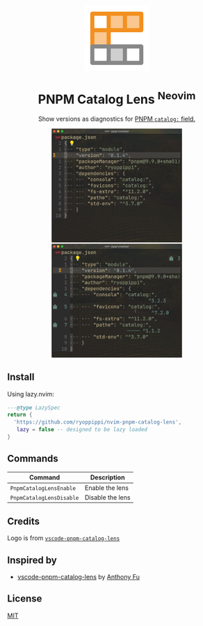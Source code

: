 <p align="center">
  <img src="./res/Catalog Lens Icon.png" height="150">
</p>

<h1 align="center">PNPM Catalog Lens <sup>Neovim</sup></h1>

<p align="center">
  Show versions as diagnostics for <a href="https://pnpm.io/catalogs" target="_blank">PNPM <code>catalog:</code> field.</a><br>
</p>

<p align="center" display="flex">
    <img width="300" alt="Screenshot before" src="./res/before.png">
    <img width="300" alt="Screenshot after" src="./res/after.png">
</p>

## Install

Using lazy.nvim:

```lua
---@type LazySpec
return {
  'https://github.com/ryoppippi/nvim-pnpm-catalog-lens',
   lazy = false -- designed to be lazy loaded
}
```

## Commands

| Command                  | Description      |
| ------------------------ | ---------------- |
| `PnpmCatalogLensEnable`  | Enable the lens  |
| `PnpmCatalogLensDisable` | Disable the lens |

## Credits

Logo is from
[`vscode-pnpm-catalog-lens`](https://github.com/antfu/vscode-pnpm-catalog-lens)

## Inspired by

- [vscode-pnpm-catalog-lens](https://github.com/antfu/vscode-pnpm-catalog-lens)
  by [Anthony Fu](https://github.com/antfu)

## License

[MIT](./LICENSE)
